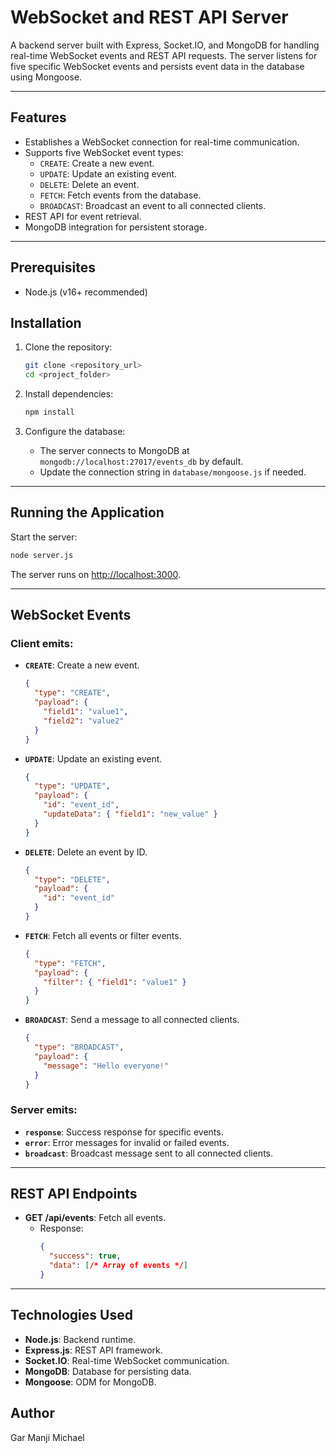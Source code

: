 # WebSocket and REST API Server

A backend server built with Express, Socket.IO, and MongoDB for handling real-time WebSocket events and REST API requests. The server listens for five specific WebSocket events and persists event data in the database using Mongoose.

---

## Features
- Establishes a WebSocket connection for real-time communication.
- Supports five WebSocket event types:
  - `CREATE`: Create a new event.
  - `UPDATE`: Update an existing event.
  - `DELETE`: Delete an event.
  - `FETCH`: Fetch events from the database.
  - `BROADCAST`: Broadcast an event to all connected clients.
- REST API for event retrieval.
- MongoDB integration for persistent storage.

---

## Prerequisites
- Node.js (v16+ recommended)


## Installation
1. Clone the repository:
   ```bash
   git clone <repository_url>
   cd <project_folder>
   ```

2. Install dependencies:
   ```bash
   npm install
   ```

3. Configure the database:
   - The server connects to MongoDB at `mongodb://localhost:27017/events_db` by default.
   - Update the connection string in `database/mongoose.js` if needed.

---

## Running the Application
Start the server:
```bash
node server.js
```
The server runs on [http://localhost:3000](http://localhost:3000).

---

## WebSocket Events
### Client emits:
- **`CREATE`**: Create a new event.
  ```json
  {
    "type": "CREATE",
    "payload": {
      "field1": "value1",
      "field2": "value2"
    }
  }
  ```
- **`UPDATE`**: Update an existing event.
  ```json
  {
    "type": "UPDATE",
    "payload": {
      "id": "event_id",
      "updateData": { "field1": "new_value" }
    }
  }
  ```
- **`DELETE`**: Delete an event by ID.
  ```json
  {
    "type": "DELETE",
    "payload": {
      "id": "event_id"
    }
  }
  ```
- **`FETCH`**: Fetch all events or filter events.
  ```json
  {
    "type": "FETCH",
    "payload": {
      "filter": { "field1": "value1" }
    }
  }
  ```
- **`BROADCAST`**: Send a message to all connected clients.
  ```json
  {
    "type": "BROADCAST",
    "payload": {
      "message": "Hello everyone!"
    }
  }
  ```

### Server emits:
- **`response`**: Success response for specific events.
- **`error`**: Error messages for invalid or failed events.
- **`broadcast`**: Broadcast message sent to all connected clients.

---

## REST API Endpoints
- **GET /api/events**: Fetch all events.
  - Response:
    ```json
    {
      "success": true,
      "data": [/* Array of events */]
    }
    ```

---

## Technologies Used
- **Node.js**: Backend runtime.
- **Express.js**: REST API framework.
- **Socket.IO**: Real-time WebSocket communication.
- **MongoDB**: Database for persisting data.
- **Mongoose**: ODM for MongoDB.

## Author
Gar Manji Michael
